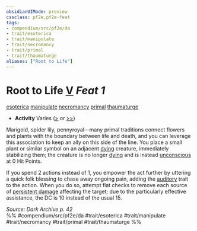 ```yaml
---
obsidianUIMode: preview
cssclass: pf2e,pf2e-feat
tags:
- compendium/src/pf2e/da
- trait/esoterica
- trait/manipulate
- trait/necromancy
- trait/primal
- trait/thaumaturge
aliases: ["Root to Life"]
---
```

# Root to Life  [V](../../Rules/core-rulebook/chapter-9-playing-the-game.md#Actions "Varies") *Feat 1*  
[esoterica](../../Rules/traits/esoterica-da.md)  [manipulate](../../Rules/traits/manipulate.md)  [necromancy](../../Rules/traits/necromancy.md)  [primal](../../Rules/traits/primal.md)  [thaumaturge](../../Rules/traits/thaumaturge-da.md)  

- **Activity** Varies ([>](../../Rules/core-rulebook/chapter-9-playing-the-game.md#Actions "Single Action") or [>>](../../Rules/core-rulebook/chapter-9-playing-the-game.md#Actions "Two-Action"))

Marigold, spider lily, pennyroyal—many primal traditions connect flowers and plants with the boundary between life and death, and you can leverage this association to keep an ally on this side of the line. You place a small plant or similar symbol on an adjacent [dying](../../Rules/conditions.md#Dying) creature, immediately stabilizing them; the creature is no longer [dying](../../Rules/conditions.md#Dying) and is instead [unconscious](../../Rules/conditions.md#Unconscious) at 0 Hit Points.

If you spend 2 actions instead of 1, you empower the act further by uttering a quick folk blessing to chase away ongoing pain, adding the [auditory](../../Rules/traits/auditory.md) trait to the action. When you do so, attempt flat checks to remove each source of [persistent damage](../../Rules/conditions.md#Persistent%20Damage) affecting the target; due to the particularly effective assistance, the DC is 10 instead of the usual 15.

*Source: Dark Archive p. 42*  
%% #compendium/src/pf2e/da #trait/esoterica #trait/manipulate #trait/necromancy #trait/primal #trait/thaumaturge %%